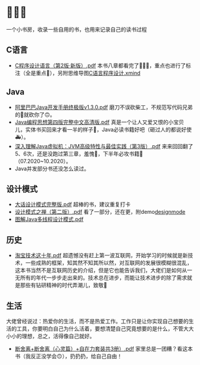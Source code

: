# 📗📘📙
一个小书房，收录一些自用的书，也用来记录自己的读书过程



## C语言

- [C程序设计语言（第2版·新版）.pdf](https://github.com/ChengYongchao/Books/blob/master/C/C程序设计语言（第2版·新版）.pdf)
  本书八章都看完了🎉🎉🎉，重点也进行了标注（全是重点🤣），另附思维导图[C语言程序设计.xmind](https://github.com/ChengYongchao/C/blob/master/C语言程序设计.xmind)

## Java

- [阿里巴巴Java开发手册终极版v1.3.0.pdf](https://github.com/ChengYongchao/Books/blob/master/java/阿里巴巴Java开发手册终极版v1.3.0.pdf)
磨刀不误砍柴工，不规范写代码兄弟的🔪就砍你了🙃。
- [Java编程思想第四版完整中文高清版.pdf](https://github.com/ChengYongchao/Books/blob/master/java/Java编程思想第四版完整中文高清版.pdf)
真是一个让人又爱又恨的小宝贝儿，实体书买回来才看一半的样子🙈，Java必读书籍好吧（砸过人的都说好使🚑）。
- [深入理解Java虚拟机：JVM高级特性与最佳实践（第3版）.pdf](https://github.com/ChengYongchao/Books/blob/master/java/深入理解Java虚拟机：JVM高级特性与最佳实践（第3版）.pdf)
来来回回翻了5、6次，还是没跑过第三章，羞愧🙈，下半年必攻书籍💪（07.2020~10.2020）。
- Java并发部分书还没怎么读过。

## 设计模式

- [大话设计模式完整版.pdf](https://github.com/ChengYongchao/Books/blob/master/设计模式/大话设计模式完整版.pdf)
超棒的书，建议重复打卡
- [设计模式之禅（第二版）.pdf](https://github.com/ChengYongchao/Books/blob/master/设计模式/设计模式之禅（第二版）.pdf)
看了一部分，还在更，附demo[designmode](https://github.com/ChengYongchao/kevinProject/tree/master/src/cyc/java/designmode)
- [图解Java多线程设计模式.pdf](https://github.com/ChengYongchao/Books/blob/master/设计模式/图解Java多线程设计模式.pdf)

## 历史
- [淘宝技术这十年.pdf](https://github.com/ChengYongchao/Books/blob/master/历史/淘宝技术这十年.pdf)
超遗憾没有赶上第一波互联网，开始学习的时候就是新技术，一些成熟的框架，知其然不知其所以然，对互联网的发展很模糊很混乱，这本书当然不是互联网历史的介绍，但是它也能告诉我们，大佬们是如何从一无所有的年代一步步走出来的。技术总在进步，而能让技术进步的除了需求就是那些有钻研精神的时代弄潮儿，致敬🦍

## 生活
大佬曾经说过：热爱你的生活，而不是热爱工作。工作只是让你实现自己想要的生活的工具，你要明白自己为什么活着，要想清楚自己究竟想要的是什么，不管大大小小的理想，总之，活得像自己就好。

- [断舍离+断舍离（心灵篇）+自在力套装共3册）.pdf](https://github.com/ChengYongchao/Books/blob/master/生活/断舍离%2B断舍离（心灵篇）%2B自在力套装共3册）[seosee.info].pdf)
家里总是一团糟？看这本书（我反正没学会🙃），扔扔扔，给自己自由！
